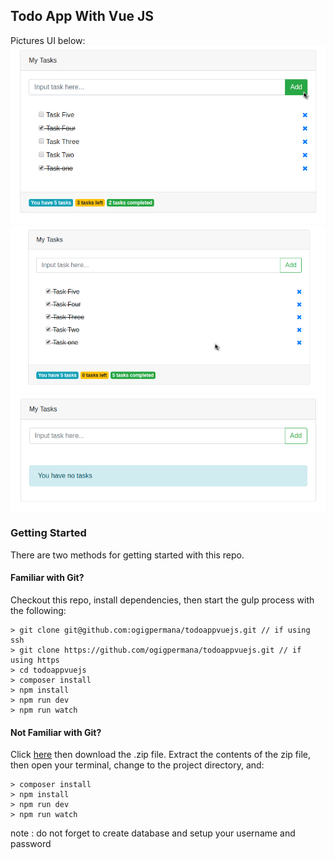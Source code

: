 ## Todo App With Vue JS

Pictures UI below:
![mockup v-mockup.png](/public/images/v-mockup.png "Laravel Todo Application")
![mockup v-mockup.png](/public/images/v-mockup2.png "Laravel Todo Application")
![mockup v-mockup.png](/public/images/v-mockup3.png "Laravel Todo Application")

### Getting Started

There are two methods for getting started with this repo.

#### Familiar with Git?
Checkout this repo, install dependencies, then start the gulp process with the following:

```
> git clone git@github.com:ogigpermana/todoappvuejs.git // if using ssh
> git clone https://github.com/ogigpermana/todoappvuejs.git // if using https
> cd todoappvuejs
> composer install
> npm install
> npm run dev
> npm run watch
```

#### Not Familiar with Git?
Click [here](https://github.com/ogigpermana/todoappvuejs/archive/master.zip) then download the .zip file.  Extract the contents of the zip file, then open your terminal, change to the project directory, and:

```
> composer install
> npm install
> npm run dev
> npm run watch
```

note : do not forget to create database and setup your username and password
